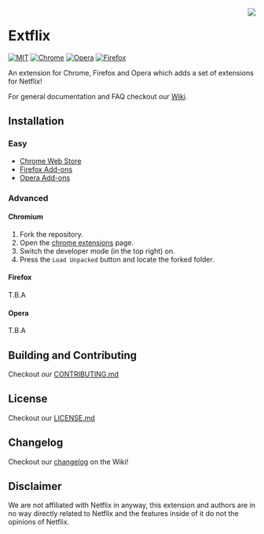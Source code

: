 <img src="https://cdn.rawgit.com/hwll/extflix/5511fed5/content/img/icon/128.png" align="right" />

# Extflix

[![MIT](https://img.shields.io/badge/License-MIT-brightgreen.svg)](https://github.com/jakeoid/waste-basket/blob/master/LICENSE.md)
[![Chrome](https://img.shields.io/badge/chrome-version%200.1-lightgrey.svg)]()
[![Opera](https://img.shields.io/badge/opera-version%200.1-red.svg)]()
[![Firefox](https://img.shields.io/badge/firefox-version%200.1-orange.svg)]()

An extension for Chrome, Firefox and Opera which adds a set of extensions for Netflix! 

For general documentation and FAQ checkout our [Wiki](https://github.com/hwll/extflix/wiki).

## Installation

### Easy

- [Chrome Web Store]()
- [Firefox Add-ons]()
- [Opera Add-ons]()

### Advanced

#### Chromium

1. Fork the repository.
2. Open the [chrome extensions](chrome://extensions) page.
3. Switch the developer mode (in the top right) on.
4. Press the `Load Unpacked` button and locate the forked folder.

#### Firefox

T.B.A

#### Opera

T.B.A

## Building and Contributing

Checkout our [CONTRIBUTING.md](https://github.com/hwll/extflix/)

## License

Checkout our [LICENSE.md]()

## Changelog

Checkout our [changelog](https://github.com/hwll/extflix/changelog) on the Wiki!


## Disclaimer

We are not affiliated with Netflix in anyway, this extension and authors are in no way directly related to Netflix and the features inside of it do not the opinions of Netflix.
